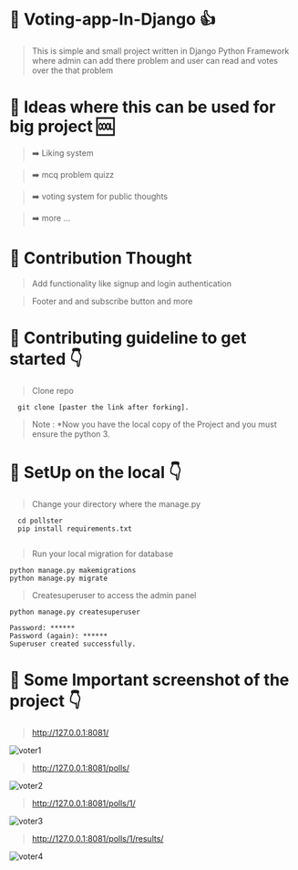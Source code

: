 # :book: Voting-app-In-Django  :+1:  
> This is simple and small project written in Django Python Framework where admin can add there problem and user can read and votes over the that problem

# :large_orange_diamond: Ideas where this can be used for big project :cool:

> :arrow_right: Liking system

> :arrow_right: mcq problem quizz

> :arrow_right: voting system for public thoughts

> :arrow_right: more ... 

# :large_orange_diamond: Contribution Thought 
> Add functionality like signup and login authentication

> Footer and and subscribe button and more


# :large_orange_diamond: Contributing guideline to get started :point_down:

> Clone repo
```
  git clone [paster the link after forking].

```
> Note : *Now you have the local copy of the Project and you must ensure the python 3.

# :large_orange_diamond: SetUp on the local :point_down:

> Change your directory where the manage.py 

```
  cd pollster
  pip install requirements.txt
  
```
> Run your local migration for database
```
python manage.py makemigrations
python manage.py migrate

```
> Createsuperuser to access the admin panel
```
python manage.py createsuperuser

Password: ******
Password (again): ******
Superuser created successfully.

```



# :large_orange_diamond: Some Important screenshot of the project :point_down:

> http://127.0.0.1:8081/

![voter1](https://user-images.githubusercontent.com/34008023/92268848-f8364500-ee97-11ea-8038-3fe8b8316160.png)

> http://127.0.0.1:8081/polls/

![voter2](https://user-images.githubusercontent.com/34008023/92268952-1bf98b00-ee98-11ea-9f42-fd7b332e235d.png)


> http://127.0.0.1:8081/polls/1/

![voter3](https://user-images.githubusercontent.com/34008023/92268996-2caa0100-ee98-11ea-89a5-ce001d4e26c5.png)

> http://127.0.0.1:8081/polls/1/results/

![voter4](https://user-images.githubusercontent.com/34008023/92269036-3b90b380-ee98-11ea-80a8-3f329e1ef0b5.png)






